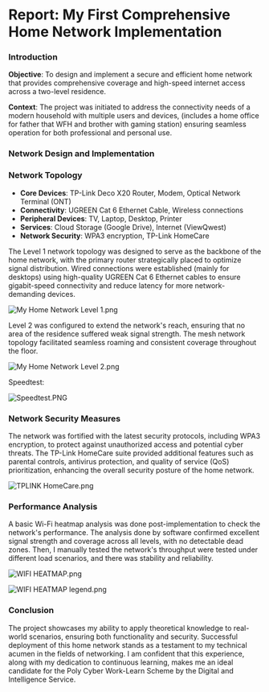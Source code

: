 # Report: My First Comprehensive Home Network Implementation

### Introduction

**Objective**: To design and implement a secure and efficient home network that provides comprehensive coverage and high-speed internet access across a two-level residence.

**Context**: The project was initiated to address the connectivity needs of a modern household with multiple users and devices, (includes a home office for father that WFH and brother with gaming station) ensuring seamless operation for both professional and personal use.

### Network Design and Implementation

### Network Topology

- **Core Devices**: TP-Link Deco X20 Router, Modem, Optical Network Terminal (ONT)
- **Connectivity**: UGREEN Cat 6 Ethernet Cable, Wireless connections
- **Peripheral Devices**: TV, Laptop, Desktop, Printer
- **Services**: Cloud Storage (Google Drive), Internet (ViewQwest)
- **Network Security**: WPA3 encryption, TP-Link HomeCare

The Level 1 network topology was designed to serve as the backbone of the home network, with the primary router strategically placed to optimize signal distribution. Wired connections were established (mainly for desktops) using high-quality UGREEN Cat 6 Ethernet cables to ensure gigabit-speed connectivity and reduce latency for more network-demanding devices.

![My Home Network Level 1.png](Report%20My%20First%20Comprehensive%20Home%20Network%20Impleme%20aee122d17db3409d96aa279db0237598/My_Home_Network_Level_1.png)

Level 2 was configured to extend the network's reach, ensuring that no area of the residence suffered weak signal strength. The mesh network topology facilitated seamless roaming and consistent coverage throughout the floor.

![My Home Network Level 2.png](Report%20My%20First%20Comprehensive%20Home%20Network%20Impleme%20aee122d17db3409d96aa279db0237598/My_Home_Network_Level_2.png)

Speedtest:

![Speedtest.PNG](Report%20My%20First%20Comprehensive%20Home%20Network%20Impleme%20aee122d17db3409d96aa279db0237598/Speedtest.png)

### Network Security Measures

The network was fortified with the latest security protocols, including WPA3 encryption, to protect against unauthorized access and potential cyber threats. The TP-Link HomeCare suite provided additional features such as parental controls, antivirus protection, and quality of service (QoS) prioritization, enhancing the overall security posture of the home network.

![TPLINK HomeCare.png](Report%20My%20First%20Comprehensive%20Home%20Network%20Impleme%20aee122d17db3409d96aa279db0237598/TPLINK_HomeCare.png)

### Performance Analysis

A basic Wi-Fi heatmap analysis was done post-implementation to check the network's performance. The analysis done by software confirmed excellent signal strength and coverage across all levels, with no detectable dead zones. Then, I manually tested the network's throughput were tested under different load scenarios, and there was stability and reliability.

![WIFI HEATMAP.png](Report%20My%20First%20Comprehensive%20Home%20Network%20Impleme%20aee122d17db3409d96aa279db0237598/08d67360-39e9-40fd-8cad-7c37e83d63b9.png)

![WIFI HEATMAP legend.png](Report%20My%20First%20Comprehensive%20Home%20Network%20Impleme%20aee122d17db3409d96aa279db0237598/WIFI_HEATMAP_legend.png)

### Conclusion

The project showcases my ability to apply theoretical knowledge to real-world scenarios, ensuring both functionality and security. Successful deployment of this home network stands as a testament to my technical acumen in the fields of networking.  I am confident that this experience, along with my dedication to continuous learning, makes me an ideal candidate for the Poly Cyber Work-Learn Scheme by the Digital and Intelligence Service.